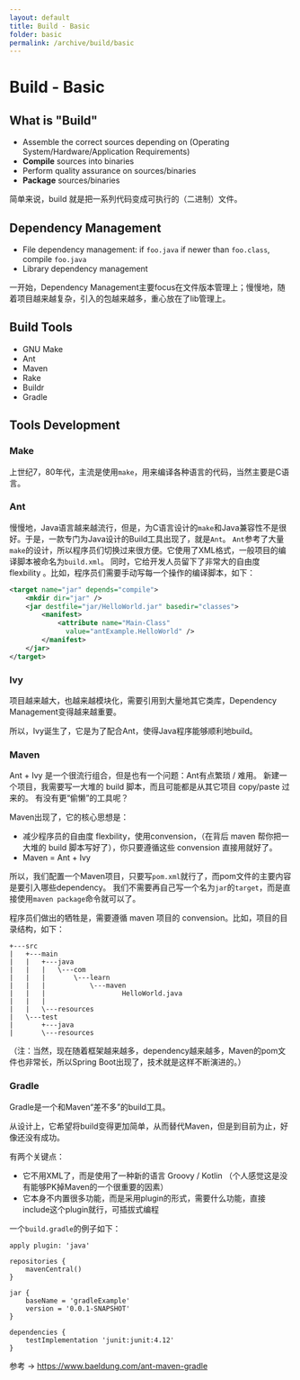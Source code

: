 ```yaml
---
layout: default
title: Build - Basic
folder: basic
permalink: /archive/build/basic
---
```



# Build - Basic

## What is "Build"

- Assemble the correct sources depending on (Operating System/Hardware/Application Requirements)
- **Compile** sources into binaries
- Perform quality assurance on sources/binaries
- **Package** sources/binaries

简单来说，build 就是把一系列代码变成可执行的（二进制）文件。

## Dependency Management

- File dependency management: if `foo.java` if newer than `foo.class`, compile `foo.java`
- Library dependency management

一开始，Dependency Management主要focus在文件版本管理上；慢慢地，随着项目越来越复杂，引入的包越来越多，重心放在了lib管理上。

## Build Tools

- GNU Make
- Ant
- Maven
- Rake
- Buildr
- Gradle

## Tools Development

### Make

上世纪7，80年代，主流是使用`make`，用来编译各种语言的代码，当然主要是C语言。

### Ant

慢慢地，Java语言越来越流行，但是，为C语言设计的`make`和Java兼容性不是很好。于是，一款专门为Java设计的Build工具出现了，就是`Ant`。
`Ant`参考了大量`make`的设计，所以程序员们切换过来很方便。它使用了XML格式，一般项目的编译脚本被命名为`build.xml`。
同时，它给开发人员留下了非常大的自由度 flexbility 。比如，程序员们需要手动写每一个操作的编译脚本，如下：

~~~ xml
<target name="jar" depends="compile">
    <mkdir dir="jar" />
    <jar destfile="jar/HelloWorld.jar" basedir="classes">
        <manifest>
            <attribute name="Main-Class" 
              value="antExample.HelloWorld" />
        </manifest>
    </jar>
</target>
~~~

### Ivy

项目越来越大，也越来越模块化，需要引用到大量地其它类库，Dependency Management变得越来越重要。

所以，Ivy诞生了，它是为了配合Ant，使得Java程序能够顺利地build。

### Maven

Ant + Ivy 是一个很流行组合，但是也有一个问题：Ant有点繁琐 / 难用。
新建一个项目，我需要写一大堆的 build 脚本，而且可能都是从其它项目 copy/paste 过来的。
有没有更“偷懒”的工具呢？

Maven出现了，它的核心思想是：

- 减少程序员的自由度 flexbility，使用convension，（在背后 maven 帮你把一大堆的 build 脚本写好了），你只要遵循这些 convension 直接用就好了。
- Maven = Ant + Ivy

所以，我们配置一个Maven项目，只要写`pom.xml`就行了，而pom文件的主要内容是要引入哪些dependency。
我们不需要再自己写一个名为`jar`的`target`，而是直接使用`maven package`命令就可以了。

程序员们做出的牺牲是，需要遵循 maven 项目的 convension。比如，项目的目录结构，如下：

~~~
+---src
|   +---main
|   |   +---java
|   |   |   \---com
|   |   |       \---learn
|   |   |           \---maven
|   |   |                   HelloWorld.java
|   |   |                   
|   |   \---resources
|   \---test
|       +---java
|       \---resources
~~~

（注：当然，现在随着框架越来越多，dependency越来越多，Maven的pom文件也非常长，所以Spring Boot出现了，技术就是这样不断演进的。）

### Gradle

Gradle是一个和Maven“差不多”的build工具。

从设计上，它希望将build变得更加简单，从而替代Maven，但是到目前为止，好像还没有成功。

有两个关键点：

- 它不用XML了，而是使用了一种新的语言 Groovy / Kotlin （个人感觉这是没有能够PK掉Maven的一个很重要的因素）
- 它本身不内置很多功能，而是采用plugin的形式，需要什么功能，直接include这个plugin就行，可插拔式编程

一个`build.gradle`的例子如下：

~~~
apply plugin: 'java'
 
repositories {
    mavenCentral()
}
 
jar {
    baseName = 'gradleExample'
    version = '0.0.1-SNAPSHOT'
}
 
dependencies {
    testImplementation 'junit:junit:4.12'
}
~~~

参考 -> <https://www.baeldung.com/ant-maven-gradle>
